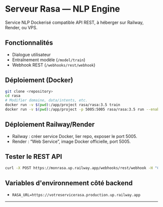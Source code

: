 # Serveur Rasa — NLP Engine

Service NLP Dockerisé compatible API REST, à héberger sur Railway, Render, ou VPS.

## Fonctionnalités

- Dialogue utilisateur
- Entraînement modèle (`/model/train`)
- Webhook REST (`/webhooks/rest/webhook`)

## Déploiement (Docker)

```sh
git clone <repository>
cd rasa
# Modifier domaine, data/intents, etc.
docker run -v $(pwd):/app/project rasa/rasa:3.5 train
docker run -v $(pwd):/app/project -p 5005:5005 rasa/rasa:3.5 run --enable-api --cors "*"
```

## Déploiement Railway/Render

- Railway : créer service Docker, lier repo, exposer le port 5005.
- Render : “Web Service”, image Docker officielle, port 5005.

## Tester le REST API

```sh
curl -X POST https://monrasa.up.railway.app/webhooks/rest/webhook -H "Content-Type: application/json" -d '{"sender": "test", "message": "Bonjour"}'
```

## Variables d'environnement côté backend

- `RASA_URL=https://votreservicerasa.production.up.railway.app`
---